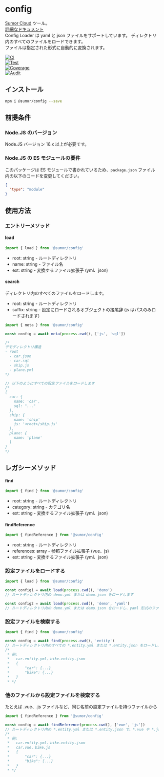 # config

[Sumor Cloud](https://sumor.cloud) ツール。  
[詳細なドキュメント](https://sumor.cloud/config)  
Config Loader は yaml と json ファイルをサポートしています。 ディレクトリ内のすべてのファイルをロードできます。  
ファイルは指定された形式に自動的に変換されます。

[![CI](https://github.com/sumor-cloud/config/actions/workflows/ci.yml/badge.svg)](https://github.com/sumor-cloud/config/actions/workflows/ci.yml)  
[![Test](https://github.com/sumor-cloud/config/actions/workflows/ut.yml/badge.svg)](https://github.com/sumor-cloud/config/actions/workflows/ut.yml)  
[![Coverage](https://github.com/sumor-cloud/config/actions/workflows/coverage.yml/badge.svg)](https://github.com/sumor-cloud/config/actions/workflows/coverage.yml)  
[![Audit](https://github.com/sumor-cloud/config/actions/workflows/audit.yml/badge.svg)](https://github.com/sumor-cloud/config/actions/workflows/audit.yml)

## インストール

```bash
npm i @sumor/config --save
```

## 前提条件

### Node.JS のバージョン

Node.JS バージョン 16.x 以上が必要です。

### Node.JS の ES モジュールの要件

このパッケージは ES モジュールで書かれているため、`package.json` ファイル内の以下のコードを変更してください。

```json
{
  "type": "module"
}
```

## 使用方法

### エントリーメソッド

#### load

```js
import { load } from '@sumor/config'
```

- root: string - ルートディレクトリ
- name: string - ファイル名
- ext: string - 変換するファイル拡張子 (yml、json)

#### search

ディレクトリ内のすべてのファイルをロードします。

- root: string - ルートディレクトリ
- suffix: string - 設定にロードされるオブジェクトの接尾辞 (js はパスのみロードされます)

```js
import { meta } from '@sumor/config'

const config = await meta(process.cwd(), ['js', 'sql'])

/*
デモディレクトリ構造
- root
  - car.json
  - car.sql
  - ship.js
  - plane.yml
*/

// 以下のようにすべての設定ファイルをロードします
/*
{
  car: {
    name: 'car',
    sql: "..."
  },
  ship: {
    name: 'ship'
    js: '<root>/ship.js'
  },
  plane: {
    name: 'plane'
  }
}
*/
```

## レガシーメソッド

#### find

```js
import { find } from '@sumor/config'
```

- root: string - ルートディレクトリ
- category: string - カテゴリ名
- ext: string - 変換するファイル拡張子 (yml、json)

#### findReference

```js
import { findReference } from '@sumor/config'
```

- root: string - ルートディレクトリ
- references: array - 参照ファイル拡張子 (vue、js)
- ext: string - 変換するファイル拡張子 (yml、json)

### 設定ファイルをロードする

```javascript
import { load } from '@sumor/config'

const config1 = await load(process.cwd(), 'demo')
// ルートディレクトリ内の demo.yml または demo.json をロードします

const config2 = await load(process.cwd(), 'demo', 'yaml')
// ルートディレクトリ内の demo.yml または demo.json をロードし、yaml 形式のファイルに変換します
```

### 設定ファイルを検索する

```javascript
import { find } from '@sumor/config'

const config = await find(process.cwd(), 'entity')
// ルートディレクトリ内のすべての *.entity.yml または *.entity.json をロードします
/*
 * 例:
 *   car.entity.yml、bike.entity.json
 *   {
 *       "car": {...}
 *       "bike": {...}
 *   }
 * */
```

### 他のファイルから設定ファイルを検索する

たとえば .vue、.js ファイルなど、同じ名前の設定ファイルを持つファイルから

```javascript
import { findReference } from '@sumor/config'

const config = await findReference(process.cwd(), ['vue', 'js'])
// ルートディレクトリ内の *.entity.yml または *.entity.json で、*.vue や *.js の名前と同じファイルをすべてロードします
/*
 * 例:
 *   car.entity.yml、bike.entity.json
 *   car.vue、bike.js
 *   {
 *       "car": {...}
 *       "bike": {...}
 *   }
 * */
```